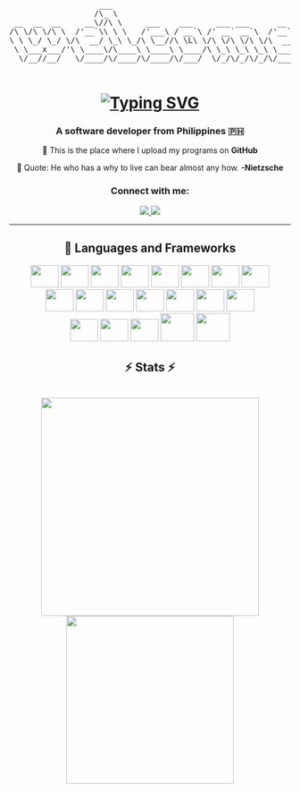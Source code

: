 
<pre align="center">
                   ___                                        
                  /\_ \                                       
 __  __  __     __\//\ \     ___    ___     ___ ___      __   
/\ \/\ \/\ \  /'__`\\ \ \   /'___\ / __`\ /' __` __`\  /'__`\ 
\ \ \_/ \_/ \/\  __/ \_\ \_/\ \__//\ \L\ \/\ \/\ \/\ \/\  __/ 
 \ \___x___/'\ \____\/\____\ \____\ \____/\ \_\ \_\ \_\ \____\
  \/__//__/   \/____/\/____/\/____/\/___/  \/_/\/_/\/_/\/____/
   </pre>                                                                                             

<h1 align="center">
       <a href="https://git.io/typing-svg"><img src="https://readme-typing-svg.demolab.com?font=League+Spartan&size=32&duration=2000&pause=1000&color=E34234&center=true&vCenter=true&random=false&width=463&height=55&lines=%F0%9F%91%8B+Hello!+I+am+Ram+Baarde;Android+App+Developer;Full-Stack+Developer;Video+Editor" alt="Typing SVG" /></a>
</h1>

<h3 align="center">A software developer from Philippines 🇵🇭</h3>

<div align="center">
 
🚩 This is the place where I upload my programs on **GitHub**
 
🎯 Quote: He who has a why to live can bear almost any how. 
**-Nietzsche**

 </div>
<h3 align="center">Connect with me:</h3>
<div align="center"> 
  <a href="mailto:ramchrist20@gmail.com">
    <img src="https://img.shields.io/badge/Gmail-333333?style=for-the-badge&logo=gmail&logoColor=red" />
  </a>
  <a href="https://www.linkedin.com/in/ram-christopher-baarde-b1b531289/" target="_blank">
    <img src="https://img.shields.io/badge/LinkedIn-0077B5?style=for-the-badge&logo=linkedin&logoColor=white" target="_blank" />
  </a>

---



<div align="center">
<h2 align="center">🧰 Languages and Frameworks</h2>
    <img src="https://cdn.jsdelivr.net/gh/devicons/devicon/icons/bash/bash-original.svg" width="50px" height="40px"/>
    <img src="https://cdn.jsdelivr.net/gh/devicons/devicon/icons/kotlin/kotlin-original.svg" width="50px" height="40px"/>
    <img src="https://cdn.jsdelivr.net/gh/devicons/devicon/icons/git/git-original.svg" width="50px" height="40px" />
    <img src="https://cdn.jsdelivr.net/gh/devicons/devicon/icons/cplusplus/cplusplus-plain.svg" width="50px" height="40px"/>
    <img src="https://cdn.jsdelivr.net/gh/devicons/devicon/icons/html5/html5-plain.svg" width="50px" height="40px"/>
    <img src="https://cdn.jsdelivr.net/gh/devicons/devicon/icons/css3/css3-plain.svg" width="50px" height="40px"/>
    <img src="https://cdn.jsdelivr.net/gh/devicons/devicon/icons/javascript/javascript-plain.svg" width="50px" height="40px"/>
    <img src="https://cdn.jsdelivr.net/gh/devicons/devicon/icons/java/java-original.svg" width="50px" height="40px"/>
</div>
<div align="center">
    <img src="https://cdn.jsdelivr.net/gh/devicons/devicon/icons/gradle/gradle-plain.svg" width="50px" height="40px"/>
    <img src="https://cdn.jsdelivr.net/gh/devicons/devicon/icons/mysql/mysql-original.svg" width="50px" height="40px"/>
    <img src="https://cdn.jsdelivr.net/gh/devicons/devicon/icons/python/python-plain.svg" width="50px" height="40px"/>
    <img src="https://cdn.jsdelivr.net/gh/devicons/devicon/icons/csharp/csharp-plain.svg" width="50px" height="40px"/>
    <img src="https://cdn.jsdelivr.net/gh/devicons/devicon/icons/c/c-original.svg" width="50px" height="40px"/>
    <img src="https://cdn.jsdelivr.net/gh/devicons/devicon/icons/xamarin/xamarin-original.svg" width="50px" height="40px"/>
    <img src="https://cdn.jsdelivr.net/gh/devicons/devicon/icons/xd/xd-line.svg" width="50px" height="40px"/>
</div>
<div align="center">
    <img src="https://cdn.jsdelivr.net/gh/devicons/devicon/icons/premierepro/premierepro-original.svg" width="50px" height="40px"/>
    <img src="https://cdn.jsdelivr.net/gh/devicons/devicon/icons/firebase/firebase-plain-wordmark.svg" width="50px" height="40px"/>
    <img src="https://cdn.jsdelivr.net/gh/devicons/devicon/icons/androidstudio/androidstudio-original.svg" width="50px" height="40px"/>
    <img src="https://www.vectorlogo.zone/logos/dotnet/dotnet-ar21.svg" width="60px" height="50px"/>
    <img src="https://cdn.jsdelivr.net/gh/devicons/devicon/icons/linux/linux-original.svg" width="60px" height="50px"/>
          
</div>

<h2 align="center">⚡ Stats ⚡</h2>
<br>
<div align=center>
<img width=390 src="https://github-readme-stats.vercel.app/api?username=tcker&show_icons=true&theme=dark" />
<img width="300" src="https://github-readme-stats.vercel.app/api/top-langs/?username=tcker&layout=compact&theme=dark" />
</div>

<br/>


